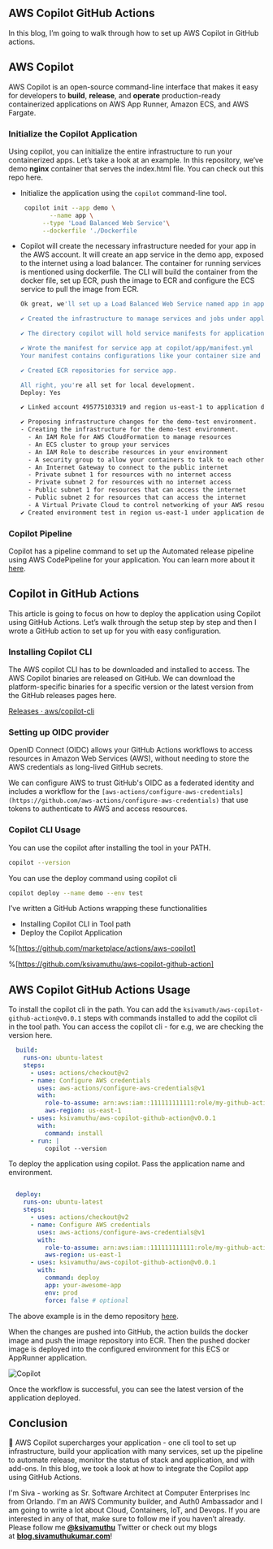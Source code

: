 ## AWS Copilot GitHub Actions

In this blog, I’m going to walk through how to set up AWS Copilot in GitHub actions. 

## AWS Copilot

AWS Copilot is an open-source command-line interface that makes it easy for developers to **build**, **release**, and **operate** production-ready containerized applications on AWS App Runner, Amazon ECS, and AWS Fargate. 

### Initialize the Copilot Application

Using copilot, you can initialize the entire infrastructure to run your containerized apps. Let’s take a look at an example. In this repository, we’ve demo **nginx** container that serves the index.html file. You can check out this repo here.

- Initialize the application using the `copilot` command-line tool.
    
    ```bash
     copilot init --app demo \
    		--name app \
    	  --type 'Load Balanced Web Service'\
    	  --dockerfile './Dockerfile
    ```
    
- Copilot will create the necessary infrastructure needed for your app in the AWS account. It will create an app service in the demo app, exposed to the internet using a load balancer. The container for running services is mentioned using dockerfile. The CLI will build the container from the docker file, set up ECR, push the image to ECR and configure the ECS service to pull the image from ECR.
    
    ```bash
    Ok great, we'll set up a Load Balanced Web Service named app in application demo listening on port 80.
    
    ✔ Created the infrastructure to manage services and jobs under application demo.
    
    ✔ The directory copilot will hold service manifests for application demo.
    
    ✔ Wrote the manifest for service app at copilot/app/manifest.yml
    Your manifest contains configurations like your container size and port (:80).
    
    ✔ Created ECR repositories for service app.
    
    All right, you're all set for local development.
    Deploy: Yes
    
    ✔ Linked account 495775103319 and region us-east-1 to application demo.
    
    ✔ Proposing infrastructure changes for the demo-test environment.
    - Creating the infrastructure for the demo-test environment.             [create complete]  [82.9s]
      - An IAM Role for AWS CloudFormation to manage resources               [create complete]  [15.9s]
      - An ECS cluster to group your services                                [create complete]  [9.4s]
      - An IAM Role to describe resources in your environment                [create complete]  [16.7s]
      - A security group to allow your containers to talk to each other      [create complete]  [5.7s]
      - An Internet Gateway to connect to the public internet                [create complete]  [21.7s]
      - Private subnet 1 for resources with no internet access               [create complete]  [5.7s]
      - Private subnet 2 for resources with no internet access               [create complete]  [5.7s]
      - Public subnet 1 for resources that can access the internet           [create complete]  [12.6s]
      - Public subnet 2 for resources that can access the internet           [create complete]  [9.3s]
      - A Virtual Private Cloud to control networking of your AWS resources  [create complete]  [18.2s]
    ✔ Created environment test in region us-east-1 under application demo.
    ```
    

### Copilot Pipeline

Copilot has a pipeline command to set up the Automated release pipeline using AWS CodePipeline for your application. You can learn more about it [here](https://aws.github.io/copilot-cli/docs/concepts/pipelines/).

## Copilot in GitHub Actions

This article is going to focus on how to deploy the application using Copilot using GitHub Actions.  Let’s walk through the setup step by step and then I wrote a GitHub action to set up for you with easy configuration.

### **Installing Copilot CLI**

The AWS copilot CLI has to be downloaded and installed to access. The AWS Copilot binaries are released on GitHub. We can download the platform-specific binaries for a specific version or the latest version from the GitHub releases pages here.

[Releases · aws/copilot-cli](https://github.com/aws/copilot-cli/releases)

### Setting up OIDC provider

OpenID Connect (OIDC) allows your GitHub Actions workflows to access resources in Amazon Web Services (AWS), without needing to store the AWS credentials as long-lived GitHub secrets.

We can configure AWS to trust GitHub's OIDC as a federated identity and includes a workflow for the `[aws-actions/configure-aws-credentials](https://github.com/aws-actions/configure-aws-credentials)` that use tokens to authenticate to AWS and access resources.

### Copilot CLI Usage

You can use the copilot after installing the tool in your PATH. 

```bash
copilot --version 
```

You can use the deploy command using copilot cli

```bash
copilot deploy --name demo --env test
```

I’ve written a GitHub Actions wrapping these functionalities

- Installing Copilot CLI in Tool path
- Deploy the Copilot Application

%[https://github.com/marketplace/actions/aws-copilot]

%[https://github.com/ksivamuthu/aws-copilot-github-action]

## AWS Copilot GitHub Actions Usage

To install the copilot cli in the path. You can add the `ksivamuth/aws-copilot-github-action@v0.0.1` steps with commands installed to add the copilot cli in the tool path. You can access the copilot cli - for e.g, we are checking the version here.

```yaml
  build:
    runs-on: ubuntu-latest
    steps:
      - uses: actions/checkout@v2
      - name: Configure AWS credentials
        uses: aws-actions/configure-aws-credentials@v1
        with:
          role-to-assume: arn:aws:iam::111111111111:role/my-github-actions-role-test
          aws-region: us-east-1
      - uses: ksivamuthu/aws-copilot-github-action@v0.0.1
        with:
          command: install
      - run: |
          copilot --version
```

To deploy the application using copilot. Pass the application name and environment.

```yaml

  deploy:
    runs-on: ubuntu-latest
    steps:
      - uses: actions/checkout@v2
      - name: Configure AWS credentials
        uses: aws-actions/configure-aws-credentials@v1
        with:
          role-to-assume: arn:aws:iam::111111111111:role/my-github-actions-role-test
          aws-region: us-east-1
      - uses: ksivamuthu/aws-copilot-github-action@v0.0.1
        with:
          command: deploy
          app: your-awesome-app
          env: prod
          force: false # optional

```

The above example is in the demo repository [here](https://github.com/ksivamuthu/demo-copilot-container-app).

When the changes are pushed into GitHub, the action builds the docker image and push the image repository into ECR. Then the pushed docker image is deployed into the configured environment for this ECS or AppRunner application.

![Copilot](https://dev-to-uploads.s3.amazonaws.com/uploads/articles/t3kgpv26a14q79m061g2.jpg)
 

Once the workflow is successful, you can see the latest version of the application deployed. 

## Conclusion

🚀 AWS Copilot supercharges your application - one cli tool to set up infrastructure, build your application with many services, set up the pipeline to automate release, monitor the status of stack and application, and with add-ons. In this blog, we took a look at how to integrate the Copilot app using GitHub Actions.

I'm Siva - working as Sr. Software Architect at Computer Enterprises Inc from Orlando. I'm an AWS Community builder, and Auth0 Ambassador and I am going to write a lot about Cloud, Containers, IoT, and Devops. If you are interested in any of that, make sure to follow me if you haven’t already. Please follow me **[@ksivamuthu](https://hashnode.com/@ksivamuthu)** Twitter or check out my blogs at **[blog.sivamuthukumar.com](https://blog.sivamuthukumar.com/)**!